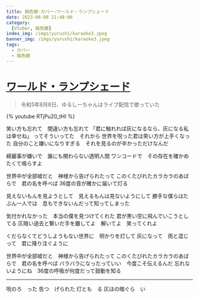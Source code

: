 ```yaml
---
title: 鈍色聴-カバー-ワールド・ランプシェード
date: 2023-08-08 21:48:00
category:
  [Vtuber, 鈍色聴]
index_img: /imgs/yurushi/karaoke3.jpeg
banner_img: /imgs/yurushi/karaoke3.jpeg
tags:
  - カバー
  - 鈍色聴
---
```


<script src='/js/diy/resize-ifram.js'></script>

# [ワールド・ランプシェード](https://www.youtube.com/watch?v=028kKwwcJu8&t=0s)

> 令和5年8月8日、ゆるしーちゃんはライブ配信で歌っていた

{% youtube RTjPu20_tHI %}

笑い方も忘れて　間違い方も忘れて
「君に触れれば灰になるなら、灰になる私は幸せね」
ってそういってた　それから
世界を呪った君は笑い方が上手くなった
自分のこと嫌いになりすぎる　それを見るのが辛かっただけなんだ

綺麗事が嫌いで　誰にも関わらない透明人間
ワンコードで　その存在を確かめたくて鳴らすよ

世界中が全部嘘だと　神様から告げられたって
このくたびれたカラカラのあばらで　君の名を呼べば
36度の音が確かに届いて灯る

見えないもんを見ようとして　見えるもんは見ないようにして
勝手な僕らはたぶん一人では　息もできないんだって知ってしまった

気付かれなかった　本当の僕を見つけてくれた
君が黒い空に飛んでいこうとしてる
仄暗い過去と繋いだ手を離してよ　解いてよ　笑ってくれよ

くだらなくてどうしようもない世界に　明かりを灯して
灰になって　雨と混じって　君に降り注ぐように

世界中が全部嘘だと　神様から告げられたって
このくたびれたカラカラのあばらで　君の名を呼べば
バラバラになったっていい　今度こそ伝えるんだ
忘れないようにね　36度の呼吸が何度だって鼓動を知る

- - -

呪のろ　った
告つ　げられた
灯とも　る
仄ほの暗ぐら　い

